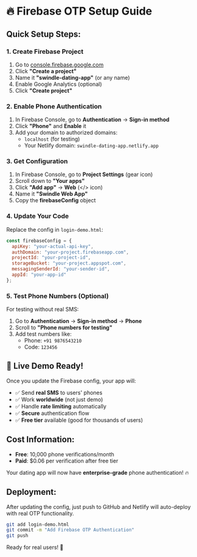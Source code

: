 # 🔥 Firebase OTP Setup Guide

## Quick Setup Steps:

### 1. Create Firebase Project
1. Go to [console.firebase.google.com](https://console.firebase.google.com)
2. Click **"Create a project"**
3. Name it **"swindle-dating-app"** (or any name)
4. Enable Google Analytics (optional)
5. Click **"Create project"**

### 2. Enable Phone Authentication
1. In Firebase Console, go to **Authentication** → **Sign-in method**
2. Click **"Phone"** and **Enable** it
3. Add your domain to authorized domains:
   - `localhost` (for testing)
   - Your Netlify domain: `swindle-dating-app.netlify.app`

### 3. Get Configuration
1. In Firebase Console, go to **Project Settings** (gear icon)
2. Scroll down to **"Your apps"**
3. Click **"Add app"** → **Web** (</> icon)
4. Name it **"Swindle Web App"**
5. Copy the **firebaseConfig** object

### 4. Update Your Code
Replace the config in `login-demo.html`:

```javascript
const firebaseConfig = {
  apiKey: "your-actual-api-key",
  authDomain: "your-project.firebaseapp.com",
  projectId: "your-project-id",
  storageBucket: "your-project.appspot.com",
  messagingSenderId: "your-sender-id",
  appId: "your-app-id"
};
```

### 5. Test Phone Numbers (Optional)
For testing without real SMS:
1. Go to **Authentication** → **Sign-in method** → **Phone**
2. Scroll to **"Phone numbers for testing"**
3. Add test numbers like:
   - Phone: `+91 9876543210`
   - Code: `123456`

## 🚀 Live Demo Ready!

Once you update the Firebase config, your app will:
- ✅ Send **real SMS** to users' phones
- ✅ Work **worldwide** (not just demo)
- ✅ Handle **rate limiting** automatically
- ✅ **Secure** authentication flow
- ✅ **Free tier** available (good for thousands of users)

## Cost Information:
- **Free**: 10,000 phone verifications/month
- **Paid**: $0.06 per verification after free tier

Your dating app will now have **enterprise-grade** phone authentication! 🔥

## Deployment:
After updating the config, just push to GitHub and Netlify will auto-deploy with real OTP functionality.

```bash
git add login-demo.html
git commit -m "Add Firebase OTP Authentication"
git push
```

Ready for real users! 🎉

